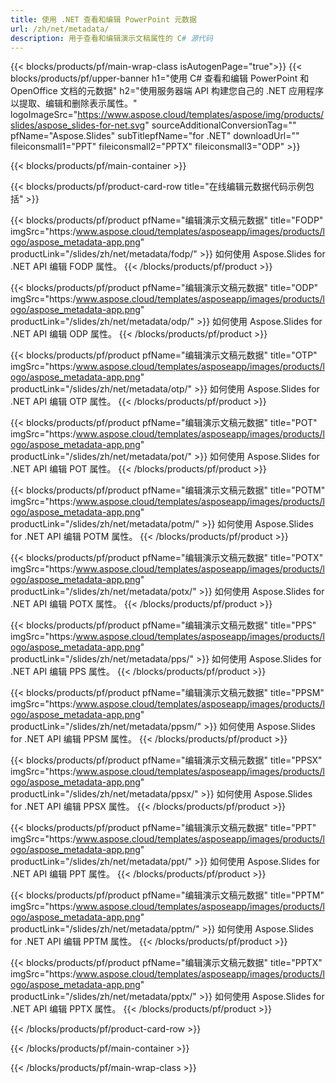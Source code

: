 ```yaml
---
title: 使用 .NET 查看和编辑 PowerPoint 元数据
url: /zh/net/metadata/
description: 用于查看和编辑演示文稿属性的 C# 源代码
---
```


{{< blocks/products/pf/main-wrap-class isAutogenPage="true">}}
{{< blocks/products/pf/upper-banner h1="使用 C# 查看和编辑 PowerPoint 和 OpenOffice 文档的元数据" h2="使用服务器端 API 构建您自己的 .NET 应用程序以提取、编辑和删除表示属性。" logoImageSrc="https://www.aspose.cloud/templates/aspose/img/products/slides/aspose_slides-for-net.svg" sourceAdditionalConversionTag="" pfName="Aspose.Slides" subTitlepfName="for .NET" downloadUrl="" fileiconsmall1="PPT" fileiconsmall2="PPTX" fileiconsmall3="ODP" >}}

{{< blocks/products/pf/main-container >}}

{{< blocks/products/pf/product-card-row title="在线编辑元数据代码示例包括" >}}

{{< blocks/products/pf/product pfName="编辑演示文稿元数据" title="FODP" imgSrc="https:/www.aspose.cloud/templates/asposeapp/images/products/logo/aspose_metadata-app.png" productLink="/slides/zh/net/metadata/fodp/" >}}
如何使用 Aspose.Slides for .NET API 编辑 FODP 属性。
{{< /blocks/products/pf/product >}}

{{< blocks/products/pf/product pfName="编辑演示文稿元数据" title="ODP" imgSrc="https:/www.aspose.cloud/templates/asposeapp/images/products/logo/aspose_metadata-app.png" productLink="/slides/zh/net/metadata/odp/" >}}
如何使用 Aspose.Slides for .NET API 编辑 ODP 属性。
{{< /blocks/products/pf/product >}}

{{< blocks/products/pf/product pfName="编辑演示文稿元数据" title="OTP" imgSrc="https:/www.aspose.cloud/templates/asposeapp/images/products/logo/aspose_metadata-app.png" productLink="/slides/zh/net/metadata/otp/" >}}
如何使用 Aspose.Slides for .NET API 编辑 OTP 属性。
{{< /blocks/products/pf/product >}}

{{< blocks/products/pf/product pfName="编辑演示文稿元数据" title="POT" imgSrc="https:/www.aspose.cloud/templates/asposeapp/images/products/logo/aspose_metadata-app.png" productLink="/slides/zh/net/metadata/pot/" >}}
如何使用 Aspose.Slides for .NET API 编辑 POT 属性。
{{< /blocks/products/pf/product >}}

{{< blocks/products/pf/product pfName="编辑演示文稿元数据" title="POTM" imgSrc="https:/www.aspose.cloud/templates/asposeapp/images/products/logo/aspose_metadata-app.png" productLink="/slides/zh/net/metadata/potm/" >}}
如何使用 Aspose.Slides for .NET API 编辑 POTM 属性。
{{< /blocks/products/pf/product >}}

{{< blocks/products/pf/product pfName="编辑演示文稿元数据" title="POTX" imgSrc="https:/www.aspose.cloud/templates/asposeapp/images/products/logo/aspose_metadata-app.png" productLink="/slides/zh/net/metadata/potx/" >}}
如何使用 Aspose.Slides for .NET API 编辑 POTX 属性。
{{< /blocks/products/pf/product >}}

{{< blocks/products/pf/product pfName="编辑演示文稿元数据" title="PPS" imgSrc="https:/www.aspose.cloud/templates/asposeapp/images/products/logo/aspose_metadata-app.png" productLink="/slides/zh/net/metadata/pps/" >}}
如何使用 Aspose.Slides for .NET API 编辑 PPS 属性。
{{< /blocks/products/pf/product >}}

{{< blocks/products/pf/product pfName="编辑演示文稿元数据" title="PPSM" imgSrc="https:/www.aspose.cloud/templates/asposeapp/images/products/logo/aspose_metadata-app.png" productLink="/slides/zh/net/metadata/ppsm/" >}}
如何使用 Aspose.Slides for .NET API 编辑 PPSM 属性。
{{< /blocks/products/pf/product >}}

{{< blocks/products/pf/product pfName="编辑演示文稿元数据" title="PPSX" imgSrc="https:/www.aspose.cloud/templates/asposeapp/images/products/logo/aspose_metadata-app.png" productLink="/slides/zh/net/metadata/ppsx/" >}}
如何使用 Aspose.Slides for .NET API 编辑 PPSX 属性。
{{< /blocks/products/pf/product >}}

{{< blocks/products/pf/product pfName="编辑演示文稿元数据" title="PPT" imgSrc="https:/www.aspose.cloud/templates/asposeapp/images/products/logo/aspose_metadata-app.png" productLink="/slides/zh/net/metadata/ppt/" >}}
如何使用 Aspose.Slides for .NET API 编辑 PPT 属性。
{{< /blocks/products/pf/product >}}

{{< blocks/products/pf/product pfName="编辑演示文稿元数据" title="PPTM" imgSrc="https:/www.aspose.cloud/templates/asposeapp/images/products/logo/aspose_metadata-app.png" productLink="/slides/zh/net/metadata/pptm/" >}}
如何使用 Aspose.Slides for .NET API 编辑 PPTM 属性。
{{< /blocks/products/pf/product >}}

{{< blocks/products/pf/product pfName="编辑演示文稿元数据" title="PPTX" imgSrc="https:/www.aspose.cloud/templates/asposeapp/images/products/logo/aspose_metadata-app.png" productLink="/slides/zh/net/metadata/pptx/" >}}
如何使用 Aspose.Slides for .NET API 编辑 PPTX 属性。
{{< /blocks/products/pf/product >}}



{{< /blocks/products/pf/product-card-row >}}

{{< /blocks/products/pf/main-container >}}
    
{{< /blocks/products/pf/main-wrap-class >}}